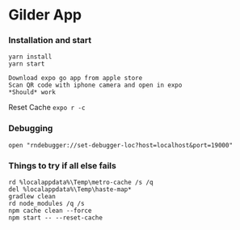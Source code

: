 # Gilder App

### Installation and start

```
yarn install
yarn start

Download expo go app from apple store
Scan QR code with iphone camera and open in expo
*Should* work
```

Reset Cache
`expo r -c`

### Debugging

`open "rndebugger://set-debugger-loc?host=localhost&port=19000"`

### Things to try if all else fails

```
rd %localappdata%\Temp\metro-cache /s /q
del %localappdata%\Temp\haste-map*
gradlew clean
rd node_modules /q /s
npm cache clean --force
npm start -- --reset-cache
```
